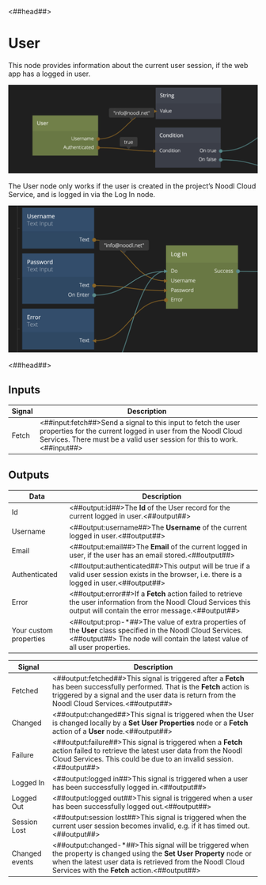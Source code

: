 <##head##>
# User

This node provides information about the current user session, if the web app has a logged in user.

![](./user_node.png ':class=img-size-l')

The <span class="ndl-node">User</span> node only works if the user is created in the project’s Noodl Cloud Service, and is logged in via the <span class="ndl-node">Log In</span> node.

![](./login_node.png ':class=img-size-l')

<##head##>

## Inputs

| Signal | Description |
| ------ | ----------- |
| <span class="ndl-signal">Fetch</span> | <##input:fetch##>Send a signal to this input to fetch the user properties for the current logged in user from the Noodl Cloud Services. There must be a valid user session for this to work.<##input##> |


## Outputs

| Data | Description |
| ------ | ----------- |
| <span class="ndl-data">Id</span> | <##output:id##>The **Id** of the User record for the current logged in user.<##output##> |
| <span class="ndl-data">Username</span> | <##output:username##>The **Username** of the current logged in user.<##output##> |
| <span class="ndl-data">Email</span> | <##output:email##>The **Email** of the current logged in user, if the user has an email stored.<##output##> |
| <span class="ndl-data">Authenticated</span> | <##output:authenticated##>This output will be true if a valid user session exists in the browser, i.e. there is a logged in user.<##output##> |
| <span class="ndl-data">Error</span> | <##output:error##>If a **Fetch** action failed to retrieve the user information from the Noodl Cloud Services this output will contain the error message.<##output##> |
| <span class="ndl-data">Your custom properties</span> | <##output:prop-*##>The value of extra properties of the **User** class specified in the Noodl Cloud Services.<##output##> The node will contain the latest value of all user properties. | 

| Signal | Description |
| ------ | ----------- |
| <span class="ndl-signal">Fetched</span> | <##output:fetched##>This signal is triggered after a **Fetch** has been successfully performed. That is the **Fetch** action is triggered by a signal and the user data is return from the Noodl Cloud Services.<##output##> |
| <span class="ndl-signal">Changed</span> | <##output:changed##>This signal is triggered when the User is changed locally by a **Set User Properties** node or a **Fetch** action of a **User** node.<##output##> |
| <span class="ndl-signal">Failure</span> | <##output:failure##>This signal is triggered when a **Fetch** action failed to retrieve the latest user data from the Noodl Cloud Services. This could be due to an invalid session.<##output##> |
| <span class="ndl-signal">Logged In</span> | <##output:logged in##>This signal is triggered when a user has been successfully logged in.<##output##> |
| <span class="ndl-signal">Logged Out</span> | <##output:logged out##>This signal is triggered when a user has been successfully logged out.<##output##> |
| <span class="ndl-signal">Session Lost</span> | <##output:session lost##>This signal is triggered when the current user session becomes invalid, e.g. if it has timed out.<##output##> |
| <span class="ndl-signal">Changed events</span> | <##output:changed-*##>This signal will be triggered when the property is changed using the **Set User Property** node or when the latest user data is retrieved from the Noodl Cloud Services with the **Fetch** action.<##output##> |

